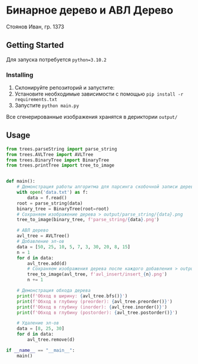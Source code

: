 # Бинарное дерево и АВЛ Дерево

Стоянов Иван, гр. 1373

## Getting Started

Для запуска потребуется `python=3.10.2`

### Installing

1. Склонируйте репозиторий и запустите:
2. Установите необходимые зависимости с помощью `pip install -r requirements.txt`
3. Запустите `python main.py`

Все сгенерированные изображения хранятся в дериктории `output/`

## Usage

```python
from trees.parseString import parse_string
from trees.AVLTree import AVLTree
from trees.BinaryTree import BinaryTree
from trees.printTree import tree_to_image


def main():
    # Демонстрация работы алгоритма для парсинга скобочной записи дерева.
    with open('data.txt') as f:
        data = f.read()
    root = parse_string(data)
    binary_tree = BinaryTree(root=root)
    # Сохраняем изображение дерева > output/parse_string/{data}.png
    tree_to_image(binary_tree, f'parse_string/{data}.png')

    # АВЛ дерево
    avl_tree = AVLTree()
    # Добавление эл-ов
    data = [50, 25, 10, 5, 7, 3, 30, 20, 8, 15]
    n = 1
    for d in data:
        avl_tree.add(d)
        # Сохраняем изображения дерева после каждого добавления > output/avl_insert/insert_{1...n}.png
        tree_to_image(avl_tree, f'avl_insert/insert_{n}.png')
        n += 1

    # Демонстрация обхода дерева
    print(f'Обход в ширину: {avl_tree.bfs()}')
    print(f'Обход в глубину (preorder): {avl_tree.preorder()}')
    print(f'Обход в глубину (inorder): {avl_tree.inorder()}')
    print(f'Обход в глубину (postorder): {avl_tree.postorder()}')

    # Удаление эл-ов
    data = [8, 25, 30]
    for d in data:
        avl_tree.remove(d)

if __name__ == "__main__":
    main()
```